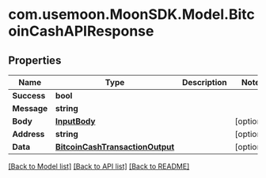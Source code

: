 # com.usemoon.MoonSDK.Model.BitcoinCashAPIResponse

## Properties

| Name        | Type                                                                | Description | Notes       |
| ----------- | ------------------------------------------------------------------- | ----------- | ----------- |
| **Success** | **bool**                                                            |             |             |
| **Message** | **string**                                                          |             |             |
| **Body**    | [**InputBody**](inputbody.md)                                       |             | \[optional] |
| **Address** | **string**                                                          |             | \[optional] |
| **Data**    | [**BitcoinCashTransactionOutput**](bitcoincashtransactionoutput.md) |             | \[optional] |

[\[Back to Model list\]](./#documentation-for-models) [\[Back to API list\]](./#documentation-for-api-endpoints) [\[Back to README\]](./)
